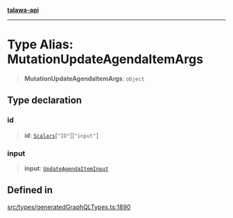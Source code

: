 [**talawa-api**](../../../README.md)

***

# Type Alias: MutationUpdateAgendaItemArgs

> **MutationUpdateAgendaItemArgs**: `object`

## Type declaration

### id

> **id**: [`Scalars`](Scalars.md)\[`"ID"`\]\[`"input"`\]

### input

> **input**: [`UpdateAgendaItemInput`](UpdateAgendaItemInput.md)

## Defined in

[src/types/generatedGraphQLTypes.ts:1890](https://github.com/Suyash878/talawa-api/blob/095e6964ce2a06c1c30d1acf81b6162203f1db91/src/types/generatedGraphQLTypes.ts#L1890)

